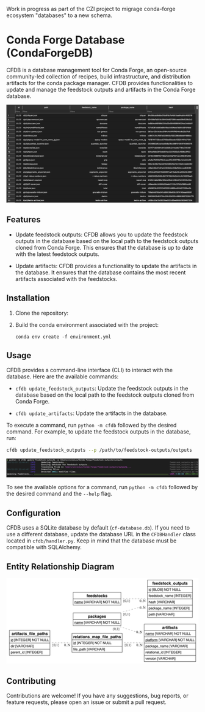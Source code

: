 Work in progress as part of the CZI project to migrage conda-forge ecosystem "databases" to a new schema.

# Conda Forge Database (CondaForgeDB)

CFDB is a database management tool for Conda Forge, an open-source community-led collection of recipes, build infrastructure, and distribution artifacts for the conda package manager. CFDB provides functionalities to update and manage the feedstock outputs and artifacts in the Conda Forge database.

![Conda Forge Database](static/images/db_feedstock_outputs_table.png)

## Features

- Update feedstock outputs: CFDB allows you to update the feedstock outputs in the database based on the local path to the feedstock outputs cloned from Conda Forge. This ensures that the database is up to date with the latest feedstock outputs.

- Update artifacts: CFDB provides a functionality to update the artifacts in the database. It ensures that the database contains the most recent artifacts associated with the feedstocks.

## Installation

1. Clone the repository:

2. Build the conda environment associated with the project:

   ```shell
   conda env create -f environment.yml
   ```

## Usage

CFDB provides a command-line interface (CLI) to interact with the database. Here are the available commands:

- `cfdb update_feedstock_outputs`: Update the feedstock outputs in the database based on the local path to the feedstock outputs cloned from Conda Forge.

- `cfdb update_artifacts`: Update the artifacts in the database.

To execute a command, run `python -m cfdb` followed by the desired command. For example, to update the feedstock outputs in the database, run:

```bash
cfdb update_feedstock_outputs --p /path/to/feedstock-outputs/outputs
```

![Example output from executing update_feedstock_outputs](static/images/cli_update_feedstock_outputs_execution.png)

To see the available options for a command, run `python -m cfdb` followed by the desired command and the `--help` flag.


## Configuration

CFDB uses a SQLite database by default (`cf-database.db`). If you need to use a different database, update the database URL in the `CFDBHandler` class located in `cfdb/handler.py`. Keep in mind that the database must be compatible with SQLAlchemy.

## Entity Relationship Diagram

![Entity Relationship Diagram](static/images/erd_cf.png)

## Contributing

Contributions are welcome! If you have any suggestions, bug reports, or feature requests, please open an issue or submit a pull request.